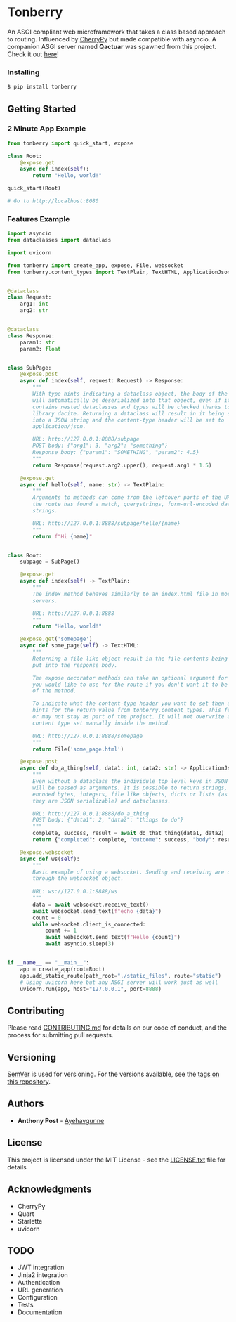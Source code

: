 # Tonberry

An ASGI compliant web microframework that takes a class based approach to
routing. Influenced by [CherryPy](https://cherrypy.org/) but made compatible
with asyncio. A companion ASGI server named **Qactuar** was spawned from this
project. Check it out [here](https://github.com/Ayehavgunne/Qactuar)!

### Installing

```bash
$ pip install tonberry
```

## Getting Started

### 2 Minute App Example

```python
from tonberry import quick_start, expose

class Root:
    @expose.get
    async def index(self):
        return "Hello, world!"

quick_start(Root)

# Go to http://localhost:8080
```

### Features Example

```python
import asyncio
from dataclasses import dataclass

import uvicorn

from tonberry import create_app, expose, File, websocket
from tonberry.content_types import TextPlain, TextHTML, ApplicationJson


@dataclass
class Request:
    arg1: int
    arg2: str


@dataclass
class Response:
    param1: str
    param2: float


class SubPage:
    @expose.post
    async def index(self, request: Request) -> Response:
        """
        With type hints indicating a dataclass object, the body of the request
        will automatically be deserialized into that object, even if it
        contains nested dataclasses and types will be checked thanks to the
        library dacite. Returning a dataclass will result in it being serialized
        into a JSON string and the content-type header will be set to
        application/json.

        URL: http://127.0.0.1:8888/subpage
        POST body: {"arg1": 3, "arg2": "something"}
        Response body: {"param1": "SOMETHING", "param2": 4.5}
        """
        return Response(request.arg2.upper(), request.arg1 * 1.5)

    @expose.get
    async def hello(self, name: str) -> TextPlain:
        """
        Arguments to methods can come from the leftover parts of the URI after
        the route has found a match, querystrings, form-url-encoded data or json
        strings.

        URL: http://127.0.0.1:8888/subpage/hello/{name}
        """
        return f"Hi {name}"


class Root:
    subpage = SubPage()

    @expose.get
    async def index(self) -> TextPlain:
        """
        The index method behaves similarly to an index.html file in most web
        servers.

        URL: http://127.0.0.1:8888
        """
        return "Hello, world!"

    @expose.get('somepage')
    async def some_page(self) -> TextHTML:
        """
        Returning a file like object result in the file contents being read and
        put into the response body.

        The expose decorator methods can take an optional argument for the name
        you would like to use for the route if you don't want it to be the name
        of the method.

        To indicate what the content-type header you want to set then use a type
        hints for the return value from tonberry.content_types. This feature may
        or may not stay as part of the project. It will not overwrite any
        content type set manually inside the method.

        URL: http://127.0.0.1:8888/somepage
        """
        return File('some_page.html')

    @expose.post
    async def do_a_thing(self, data1: int, data2: str) -> ApplicationJson:
        """
        Even without a dataclass the individule top level keys in JSON object
        will be passed as arguments. It is possible to return strings, UTF-8
        encoded bytes, integers, file like objects, dicts or lists (as long as
        they are JSON serializable) and dataclasses.

        URL: http://127.0.0.1:8888/do_a_thing
        POST body: {"data1": 2, "data2": "things to do"}
        """
        complete, success, result = await do_that_thing(data1, data2)
        return {"completed": complete, "outcome": success, "body": result}

    @expose.websocket
    async def ws(self):
        """
        Basic example of using a websocket. Sending and receiving are done
        through the websocket object.
        
        URL: ws://127.0.0.1:8888/ws
        """
        data = await websocket.receive_text()
        await websocket.send_text(f"echo {data}")
        count = 0
        while websocket.client_is_connected:
            count += 1
            await websocket.send_text(f"Hello {count}")
            await asyncio.sleep(3)


if __name__ == "__main__":
    app = create_app(root=Root)
    app.add_static_route(path_root="./static_files", route="static")
    # Using uvicorn here but any ASGI server will work just as well
    uvicorn.run(app, host="127.0.0.1", port=8888)
```

## Contributing

Please read [CONTRIBUTING.md](CONTRIBUTING.md) for details on our code of
conduct, and the process for submitting pull requests.

## Versioning

[SemVer](http://semver.org/) is used for versioning. For the versions available,
see the [tags on this repository](https://github.com/Ayehavgunne/Tonberry/tags).

## Authors

* **Anthony Post** - [Ayehavgunne](https://github.com/Ayehavgunne)

## License

This project is licensed under the MIT License - see the
[LICENSE.txt](LICENSE.txt) file for details

## Acknowledgments

* CherryPy
* Quart
* Starlette
* uvicorn

## TODO
- JWT integration
- Jinja2 integration
- Authentication
- URL generation
- Configuration
- Tests
- Documentation
